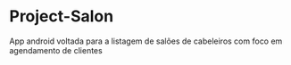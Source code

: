 # Project-Salon
App android voltada para a listagem de salões de cabeleiros com foco em agendamento de clientes
